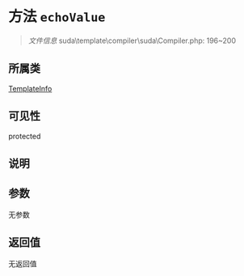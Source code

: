 # 方法 `echoValue`

> *文件信息* suda\template\compiler\suda\Compiler.php: 196~200

## 所属类 

[TemplateInfo](../TemplateInfo.md)

## 可见性

protected

## 说明



## 参数


无参数


## 返回值

无返回值
